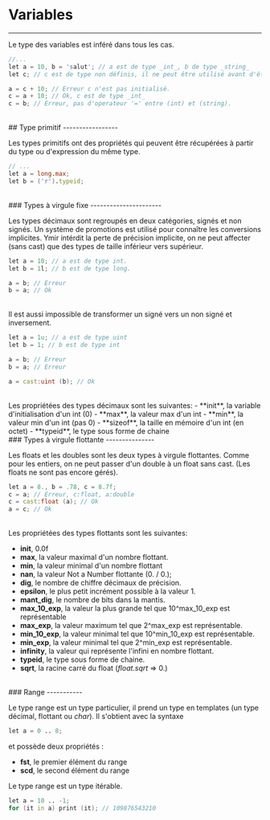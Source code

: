 # Variables
 <hr>

Le type des variables est inféré dans tous les cas.

```D
//...
let a = 10, b = 'salut'; // a est de type _int_, b de type _string_
let c; // c est de type non définis, il ne peut être utilisé avant d'être affecté.

a = c + 10; // Erreur c n'est pas initialisé.
c = a + 10; // Ok, c est de type _int_
c = b; // Erreur, pas d'operateur '=' entre (int) et (string).

```

<br>
## Type primitif
-----------------

Les types primitifs ont des propriétés qui peuvent être récupérées à partir du type ou d'expression du même type.
```D
// ...
let a = long.max;
let b = ('r').typeid;
```


<br>
### Types à virgule fixe
----------------------

Les types décimaux sont regroupés en deux catégories, signés et non signés.
Un système de promotions est utilisé pour connaître les conversions implicites.
Ymir intérdit la perte de précision implicite, on ne peut affecter (sans cast) que des types de taille inférieur vers supérieur.

```D
let a = 10; // a est de type int.
let b = 1l; // b est de type long.

a = b; // Erreur 
b = a; // Ok

```

<br>
Il est aussi impossible de transformer un signé vers un non signé et inversement.

```D
let a = 1u; // a est de type uint
let b = 1; // b est de type int

a = b; // Erreur
b = a; // Erreur

a = cast:uint (b); // Ok

```

<br>
Les propriétées des types décimaux sont les suivantes: 
- **init**, la variable d'initialisation d'un int (0)
- **max**, la valeur max d'un int
- **min**, la valeur min d'un int (pas 0)
- **sizeof**, la taille en mémoire d'un int (en octet)
- **typeid**, le type sous forme de chaine


<br>
### Types à virgule flottante
---------------

Les floats et les doubles sont les deux types à virgule flottantes.
Comme pour les entiers, on ne peut passer d'un double à un float sans cast.
(Les floats ne sont pas encore gérés).    

```D
let a = 8., b = .78, c = 8.7f; 
c = a; // Erreur, c:float, a:double
c = cast:float (a); // Ok
a = c; // Ok

```

<br>
Les propriétées des types flottants sont les suivantes:
    
- **init**, 0.0f
- **max**, la valeur maximal d'un nombre flottant.
- **min**, la valeur minimal d'un nombre flottant
- **nan**, la valeur Not a Number flottante (0. / 0.);
- **dig**, le nombre de chiffre décimaux de précision.
- **epsilon**, le plus petit incrément possible à la valeur 1.
- **mant_dig**, le nombre de bits dans la mantis.
- **max_10_exp**, la valeur la plus grande tel que 10^max_10_exp est représentable
- **max_exp**, la valeur maximum tel que 2^max_exp est représentable.
- **min_10_exp**, la valeur minimal tel que 10^min_10_exp est représentable.
- **min_exp**, la valeur minimal tel que 2^min_exp est représentable.
- **infinity**, la valeur qui représente l'infini en nombre flottant.
- **typeid**, le type sous forme de chaine.
- **sqrt**, la racine carré du float (_float.sqrt_ => 0.)

<br>
 ### Range
-----------

Le type range est un type particulier, il prend un type en templates (un type décimal, flottant ou _char_).
Il s'obtient avec la syntaxe 

```D
let a = 0 .. 8;
```

et possède deux propriétés :
 - **fst**, le premier élément du range
 - **scd**, le second élément du range

 
Le type range est un type itérable.

```D
let a = 10 .. -1;
for (it in a) print (it); // 109876543210
```
     
